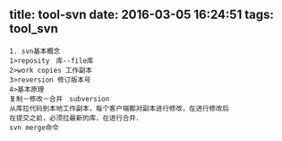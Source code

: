 title: tool-svn
date: 2016-03-05 16:24:51
tags: tool_svn
---
```
1. svn基本概念
1>reposity　库--file库
2>work copies 工作副本
3>reversion 修订版本号
4>基本原理
复制－修改－合并　subversion
从库拉代码到本地工作副本，每个客户端都对副本进行修改，在进行修改后
在提交之前，必须拉最新的库，在进行合并．
svn merge命令
```
